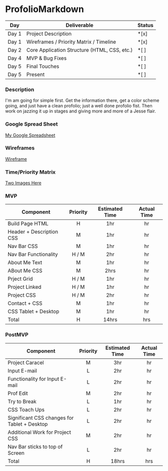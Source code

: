 # ProfolioMarkdown

|  Day | Deliverable | Status
|---|---| ---|
|Day 1| Project Description | *[x]
|Day 1| Wireframes / Priority Matrix / Timeline | *[x]
|Day 2| Core Application Structure (HTML, CSS, etc.) | *[ ]
|Day 4| MVP & Bug Fixes | *[ ]
|Day 5| Final Touches | *[ ]
|Day 5| Present | *[ ]

### Description
I'm am going for simple first. Get the information there, get a color scheme going, and just have a clean profolio; just a well done profolio fist. Then work on jazzing it up in stages and giving more and more of a Jesse flair.

### Google Spread Sheet
[My Google Spreadsheet](https://docs.google.com/spreadsheets/d/1Gy2RhQ_KJXX7U8FUJi-GXtvBNQlWTj140rriT0dlnDY/edit?usp=sharing)

### Wireframes
[Wireframe](https://imgur.com/a/fnqYKWY)

### Time/Priority Matrix 

[Two Images Here](https://imgur.com/a/HiR3n9s)


### MVP
| Component | Priority | Estimated Time | Actual Time |
| --- | :---: |  :---: | :---: | 
| Build Page HTML | H | 1hr | hr |
| Header + Description CSS | M | 1hr | hr |
| Nav Bar CSS | M | 1hr | hr |  
| Nav Bar Functionality | H / M | 2hr|  hr | 
| About Me Text | M | 1hr | hr|
| ABout Me CSS | M | 2hrs|  hr | 
| Prject Grid | H / M | 1hr | hr | hr |
| Project Linked | H / M | 1hr |  hr |
| Project CSS | H / M | 2hr |  hr |
| Contact + CSS | M | 1hr |  hr |
| CSS Tablet + Desktop | M | 1hr |  hr |
| Total | H | 14hrs| hrs |

### PostMVP
| Component | Priority | Estimated Time | Actual Time |
| --- | :---: |  :---: | :---: | 
| Project Caracel | M | 3hr | hr |
| Input E-mail | L | 2hr | hr |
| Functionality for Input E-mail | L | 2hr | hr |
| Prof Edit | M | 2hr | hr |
| Try to Break | L | 1hr | hr |
| CSS Toach Ups | L | 2hr | hr |
| Significant CSS changes for Tablet + Desktop | L | 2hr | hr |
| Additional Work for Project CSS | M | 2hr | hr |
| Nav Bar sticks to top of Screen | L | 2hr | hr |
| Total | H | 18hrs| hrs |
